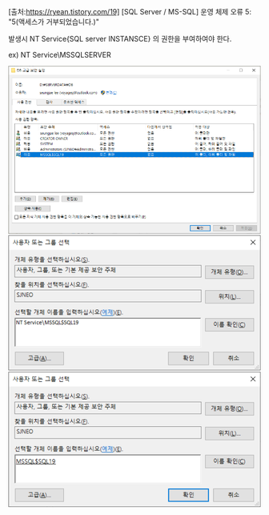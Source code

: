 

[출처:https://ryean.tistory.com/19]
[SQL Server / MS-SQL] 운영 체제 오류 5: "5(액세스가 거부되었습니다.)"

발생시 
NT Service\{SQL server INSTANSCE} 의 권한을 부여하여야 한다.

ex) NT Service\MSSQLSERVER


![PostImages](/assets/PostImages/2020-09-21-01.png)
![PostImages](/assets/PostImages/2020-09-21-02.png)
![PostImages](/assets/PostImages/2020-09-21-03.png)
